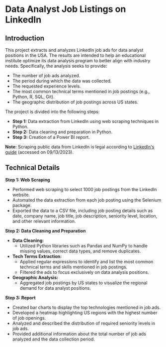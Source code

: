 # Data Analyst Job Listings on LinkedIn

## Introduction

This project extracts and analyzes LinkedIn job ads for data analyst positions in the USA. The results are intended to help an educational institute optimize its data analysis program to better align with industry needs. Specifically, the analysis seeks to provide:

- The number of job ads analyzed.
- The period during which the data was collected.
- The requested experience levels.
- The most common technical terms mentioned in job postings (e.g., Python, R, SQL, Git).
- The geographic distribution of job postings across US states.

The project is divided into the following steps:

- **Step 1:** Data extraction from LinkedIn using web scraping techniques in Python.  
- **Step 2:** Data cleaning and preparation in Python.  
- **Step 3:** Creation of a Power BI report.  

**Note:** Scraping public data from LinkedIn is legal according 
to [LinkedIn's guide](https://www.linkedin.com/pulse/unlocking-power-linkedin-scraping-comprehensive-guide-tikflow-rpa/) (accessed on 09/13/2023).

## Technical Details

**Step 1: Web Scraping**

- Performed web scraping to select 1000 job postings from the LinkedIn website.
- Automated the data extraction from each job posting using the Selenium package.
- Exported the data to a CSV file, including job posting details such as date, 
company name, job title, job description, seniority level, location, and other 
relevant information.

**Step 2: Data Cleaning and Preparation**

- **Data Cleaning:**
  - Utilized Python libraries such as Pandas and NumPy to handle missing values, correct data types, and remove duplicates.
- **Tech Terms Extraction:**
  - Applied regular expressions to identify and list the most common technical terms and skills mentioned in job postings.
  - Filtered the ads to focus exclusively on data analysis positions.
- **Geographic Analysis:**
  - Aggregated job postings by US states to visualize the regional demand for data analyst positions.

**Step 3: Report**

- Created bar charts to display the top technologies mentioned in job ads.
- Developed a heatmap highlighting US regions with the highest number of job openings.
- Analyzed and described the distribution of required seniority levels in job ads.
- Provided additional information about the total number of job ads analyzed and the data collection period.
